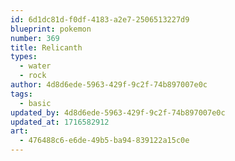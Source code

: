 ```yaml
---
id: 6d1dc81d-f0df-4183-a2e7-2506513227d9
blueprint: pokemon
number: 369
title: Relicanth
types:
  - water
  - rock
author: 4d8d6ede-5963-429f-9c2f-74b897007e0c
tags:
  - basic
updated_by: 4d8d6ede-5963-429f-9c2f-74b897007e0c
updated_at: 1716582912
art:
  - 476488c6-e6de-49b5-ba94-839122a15c0e
---
```

